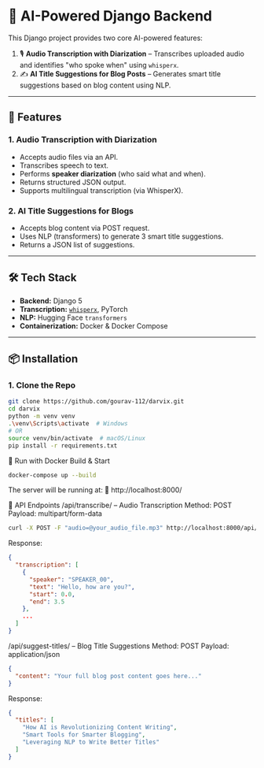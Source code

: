 # 🧠 AI-Powered Django Backend

This Django project provides two core AI-powered features:

1. 🎙️ **Audio Transcription with Diarization** – Transcribes uploaded audio and identifies "who spoke when" using `whisperx`.
2. ✍️ **AI Title Suggestions for Blog Posts** – Generates smart title suggestions based on blog content using NLP.

---

## 🚀 Features

### 1. Audio Transcription with Diarization

- Accepts audio files via an API.
- Transcribes speech to text.
- Performs **speaker diarization** (who said what and when).
- Returns structured JSON output.
- Supports multilingual transcription (via WhisperX).

### 2. AI Title Suggestions for Blogs

- Accepts blog content via POST request.
- Uses NLP (transformers) to generate 3 smart title suggestions.
- Returns a JSON list of suggestions.

---

## 🛠️ Tech Stack

- **Backend:** Django 5
- **Transcription:** [`whisperx`](https://github.com/m-bain/whisperx), PyTorch
- **NLP:** Hugging Face `transformers`
- **Containerization:** Docker & Docker Compose

---

## 📦 Installation

### 1. Clone the Repo

```bash
git clone https://github.com/gourav-112/darvix.git
cd darvix
python -m venv venv
.\venv\Scripts\activate  # Windows
# OR
source venv/bin/activate  # macOS/Linux
pip install -r requirements.txt
```

🐳 Run with Docker
Build & Start
```bash
docker-compose up --build
```
The server will be running at:
📍 http://localhost:8000/

📡 API Endpoints
/api/transcribe/ – Audio Transcription
Method: POST
Payload: multipart/form-data

```bash
curl -X POST -F "audio=@your_audio_file.mp3" http://localhost:8000/api/transcribe/
```

Response:
```json
{
  "transcription": [
    {
      "speaker": "SPEAKER_00",
      "text": "Hello, how are you?",
      "start": 0.0,
      "end": 3.5
    },
    ...
  ]
}
```

/api/suggest-titles/ – Blog Title Suggestions
Method: POST
Payload: application/json
```json
{
  "content": "Your full blog post content goes here..."
}
```

Response:
```json
{
  "titles": [
    "How AI is Revolutionizing Content Writing",
    "Smart Tools for Smarter Blogging",
    "Leveraging NLP to Write Better Titles"
  ]
}
```
